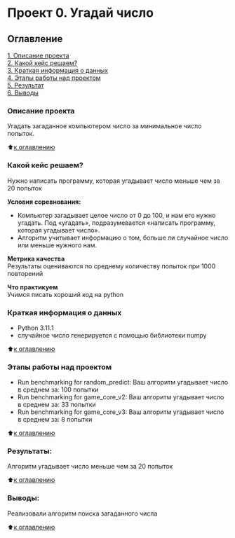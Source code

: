 # Проект 0. Угадай число

## Оглавление  
[1. Описание проекта](.README.md#Описание-проекта)  
[2. Какой кейс решаем?](.README.md#Какой-кейс-решаем)  
[3. Краткая информация о данных](.README.md#Краткая-информация-о-данных)  
[4. Этапы работы над проектом](.README.md#Этапы-работы-над-проектом)  
[5. Результат](.README.md#Результат)    
[6. Выводы](.README.md#Выводы) 

### Описание проекта    
Угадать загаданное компьютером число за минимальное число попыток.

:arrow_up:[к оглавлению](_)


### Какой кейс решаем?    
Нужно написать программу, которая угадывает число меньше чем за 20 попыток

**Условия соревнования:**  
- Компьютер загадывает целое число от 0 до 100, и нам его нужно угадать. Под «угадать», подразумевается «написать программу, которая угадывает число».
- Алгоритм учитывает информацию о том, больше ли случайное число или меньше нужного нам.

**Метрика качества**     
Результаты оцениваются по среднему количеству попыток при 1000 повторений

**Что практикуем**     
Учимся писать хороший код на python


### Краткая информация о данных
- Python 3.11.1
- случайное число генерируется с помощью библиотеки numpy
  
:arrow_up:[к оглавлению](.README.md#Оглавление)


### Этапы работы над проектом  
- Run benchmarking for random_predict: Ваш алгоритм угадывает число в среднем за: 100 попытки
- Run benchmarking for game_core_v2: Ваш алгоритм угадывает число в среднем за: 33 попытки
- Run benchmarking for game_core_v3: Ваш алгоритм угадывает число в среднем за: 8 попытки

:arrow_up:[к оглавлению](.README.md#Оглавление)


### Результаты:  
Алгоритм угадывает число меньше чем за 20 попыток

:arrow_up:[к оглавлению](.README.md#Оглавление)


### Выводы:  
Реализовали алгоритм поиска загаданного числа

:arrow_up:[к оглавлению](.README.md#Оглавление)
